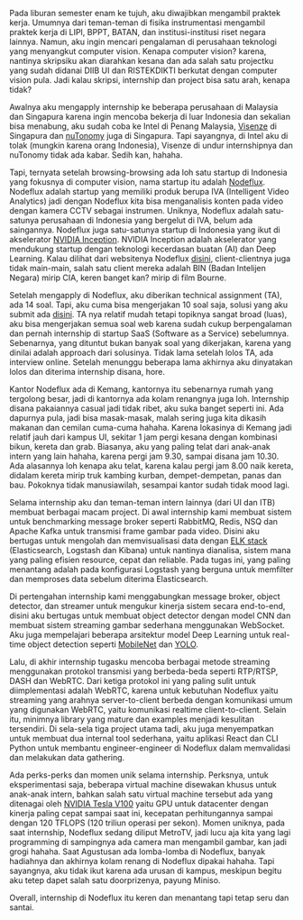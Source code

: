 Pada liburan semester enam ke tujuh, aku diwajibkan mengambil praktek kerja. Umumnya dari teman-teman di fisika instrumentasi mengambil praktek kerja di LIPI, BPPT, BATAN, dan institusi-institusi riset negara lainnya. Namun, aku ingin mencari pengalaman di perusahaan teknologi yang menyangkut computer vision. Kenapa computer vision? karena, nantinya skripsiku akan diarahkan kesana dan ada salah satu projectku yang sudah didanai DIIB UI dan RISTEKDIKTI berkutat dengan computer vision pula. Jadi kalau skripsi, internship dan project bisa satu arah, kenapa tidak?

Awalnya aku mengapply internship ke beberapa perusahaan di Malaysia dan Singapura karena ingin mencoba bekerja di luar Indonesia dan sekalian bisa menabung, aku sudah coba ke Intel di Penang Malaysia, [Visenze](https://www.visenze.com/) di Singapura dan [nuTonomy](https://www.nutonomy.com/) juga di Singapura. Tapi sayangnya, di Intel aku di tolak (mungkin karena orang Indonesia), Visenze di undur internshipnya dan nuTonomy tidak ada kabar. Sedih kan, hahaha.

Tapi, ternyata setelah browsing-browsing ada loh satu startup di Indonesia yang fokusnya di computer vision, nama startup itu adalah [Nodeflux](https://nodeflux.io/). Nodeflux adalah startup yang memiliki produk berupa IVA (Intelligent Video Analytics) jadi dengan Nodeflux kita bisa menganalisis konten pada video dengan kamera CCTV sebagai instrumen. Uniknya, Nodeflux adalah satu-satunya perusahaan di Indonesia yang bergelut di IVA, belum ada saingannya. Nodeflux juga satu-satunya startup di Indonesia yang ikut di akselerator [NVIDIA Inception](https://www.nvidia.com/en-us/deep-learning-ai/startups/). NVIDIA Inception adalah akselerator yang mendukung startup dengan teknologi kecerdasan buatan (AI) dan Deep Learning. Kalau dilihat dari websitenya Nodeflux [disini](https://nodeflux.io/), client-clientnya juga tidak main-main, salah satu client mereka adalah BIN (Badan Intelijen Negara) mirip CIA, keren banget kan? mirip di film Bourne.

Setelah mengapply di Nodeflux, aku diberikan technical assignment (TA), ada 14 soal. Tapi, aku cuma bisa mengerjakan 10 soal saja, solusi yang aku submit ada [disini](https://github.com/eufat/nodeflux-ta). TA nya relatif mudah tetapi topiknya sangat broad (luas), aku bisa mengerjakan semua soal web karena sudah cukup berpengalaman dan pernah internship di startup SaaS (Software as a Service) sebelumnya. Sebenarnya, yang dituntut bukan banyak soal yang dikerjakan, karena yang dinilai adalah approach dari solusinya. Tidak lama setelah lolos TA, ada interview online. Setelah menunggu beberapa lama akhirnya aku dinyatakan lolos dan diterima internship disana, hore.

Kantor Nodeflux ada di Kemang, kantornya itu sebenarnya rumah yang tergolong besar, jadi di kantornya ada kolam renangnya juga loh. Internship disana pakaiannya casual jadi tidak ribet, aku suka banget seperti ini. Ada dapurnya pula, jadi bisa masak-masak, malah sering juga kita dikasih makanan dan cemilan cuma-cuma hahaha. Karena lokasinya di Kemang jadi relatif jauh dari kampus UI, sekitar 1 jam pergi kesana dengan kombinasi bikun, kereta dan grab. Biasanya, aku yang paling telat dari anak-anak intern yang lain hahaha, karena pergi jam 9.30, sampai disana jam 10.30.  Ada alasannya loh kenapa aku telat, karena kalau pergi jam 8.00 naik kereta, didalam kereta mirip truk kambing kurban, dempet-dempetan, panas dan bau. Pokoknya tidak manusiawilah, sesampai kantor sudah tidak mood lagi.

Selama internship aku dan teman-teman intern lainnya (dari UI dan ITB) membuat berbagai macam project. Di awal internship kami membuat sistem untuk benchmarking message broker seperti RabbitMQ, Redis, NSQ dan Apache Kafka untuk transmisi frame gambar pada video. Disini aku bertugas untuk mengolah dan memvisualisasi data dengan [ELK stack](https://www.elastic.co/elk-stack) (Elasticsearch, Logstash dan Kibana) untuk nantinya dianalisa, sistem mana yang paling efisien resource, cepat dan reliable. Pada tugas ini, yang paling menantang adalah pada konfigurasi Logstash yang berguna untuk memfilter dan memproses data sebelum diterima Elasticsearch.

Di pertengahan internship kami menggabungkan message broker, object detector, dan streamer untuk mengukur kinerja sistem secara end-to-end, disini aku bertugas untuk membuat object detector dengan model CNN dan membuat sistem streaming gambar sederhana menggunakan WebSocket. Aku juga mempelajari beberapa arsitektur model Deep Learning untuk real-time object detection seperti [MobileNet](https://arxiv.org/abs/1704.04861) dan [YOLO](https://arxiv.org/abs/1506.02640).

Lalu, di akhir internship tugasku mencoba berbagai metode streaming menggunakan protokol transmisi yang berbeda-beda seperti RTP/RTSP, DASH dan WebRTC. Dari ketiga protokol ini yang paling sulit untuk diimplementasi adalah WebRTC, karena untuk kebutuhan Nodeflux yaitu streaming yang arahnya server-to-client berbeda dengan komunikasi umum yang digunakan WebRTC, yaitu komunikasi realtime client-to-client. Selain itu, minimnya library yang mature dan examples menjadi kesulitan tersendiri. Di sela-sela tiga project utama tadi, aku juga menyempatkan untuk membuat dua internal tool sederhana, yaitu aplikasi React dan CLI Python untuk membantu engineer-engineer di Nodeflux dalam memvalidasi dan melakukan data gathering.

Ada perks-perks dan momen unik selama internship. Perksnya, untuk eksperimentasi saja, beberapa virtual machine disewakan khusus untuk anak-anak intern, bahkan salah satu virtual machine tersebut ada yang ditenagai oleh [NVIDIA Tesla V100](https://www.nvidia.com/en-us/data-center/tesla-v100/) yaitu GPU untuk datacenter dengan kinerja paling cepat sampai saat ini, kecepatan perhitungannya sampai dengan 120 TFLOPS (120 triliun operasi per sekon). Momen uniknya, pada saat internship, Nodeflux sedang diliput MetroTV, jadi lucu aja kita yang lagi programming di sampingnya ada camera man mengambil gambar, kan jadi grogi hahaha. Saat Agustusan ada lomba-lomba di Nodeflux, banyak hadiahnya dan akhirnya kolam renang di Nodeflux dipakai hahaha. Tapi sayangnya, aku tidak ikut karena ada urusan di kampus, meskipun begitu aku tetep dapet salah satu doorprizenya, payung Miniso.

Overall, internship di Nodeflux itu keren dan menantang tapi tetap seru dan santai.





